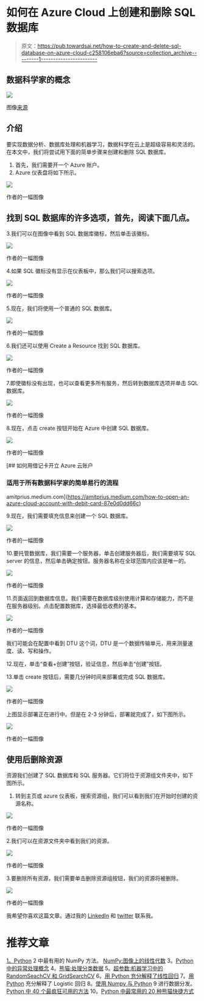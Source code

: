 # 如何在 Azure Cloud 上创建和删除 SQL 数据库

> 原文：<https://pub.towardsai.net/how-to-create-and-delete-sql-database-on-azure-cloud-c258106eba6?source=collection_archive---------1----------------------->

## 数据科学家的概念

![](img/4d9a0d657abe9af445dac249e6d73a41.png)

图像[来源](https://pdvtechnocrats.com/azure-cloud/cloud-microsoft-azure/)

## 介绍

要实现数据分析、数据库处理和机器学习，数据科学在云上是超级容易和灵活的。在本文中，我们将尝试用下面的简单步骤来创建和删除 SQL 数据库。

1.  首先，我们需要开一个 Azure 账户。
2.  Azure 仪表盘将如下所示。

![](img/a132152aa08ddb391a1277ad4f916053.png)

作者的一幅图像

## 找到 SQL 数据库的许多选项，首先，阅读下面几点。

3.我们可以在图像中看到 SQL 数据库徽标，然后单击该徽标。

![](img/606e74c1fa1366e6cf1928622f7e327a.png)

作者的一幅图像

4.如果 SQL 徽标没有显示在仪表板中，那么我们可以搜索选项。

![](img/41e0483560d09758ebf33c2f11e924c8.png)

作者的一幅图像

5.现在，我们将使用一个普通的 SQL 数据库。

![](img/66e4c0528461898387fc917408eb66cc.png)

作者的一幅图像

6.我们还可以使用 Create a Resource 找到 SQL 数据库。

![](img/60107b6b36c9b664a6993116d9356dbd.png)

作者的一幅图像

7.即使徽标没有出现，也可以查看更多所有服务，然后转到数据库选项并单击 SQL 数据库。

![](img/dc34b91f2493060fcd7ca86698dc38b0.png)

作者的一幅图像

8.现在，点击 create 按钮开始在 Azure 中创建 SQL 数据库。

![](img/c113f9283dca5e8c2da96750ea6561fd.png)

作者的一幅图像

[](https://amitprius.medium.com/how-to-open-an-azure-cloud-account-with-debit-card-87e0d0dd66c) [## 如何用借记卡开立 Azure 云账户

### 适用于所有数据科学家的简单易行的流程

amitprius.medium.com](https://amitprius.medium.com/how-to-open-an-azure-cloud-account-with-debit-card-87e0d0dd66c) 

9.现在，我们需要填充信息来创建一个 SQL 数据库。

![](img/b945493304f746fb2e4f42a86551c0d9.png)

作者的一幅图像

10.要托管数据库，我们需要一个服务器，单击创建服务器后，我们需要填写 SQL server 的信息，然后单击确定按钮。服务器名称在全球范围内应该是唯一的。

![](img/4abcc71db56ef8dd7f03227b550bac54.png)

作者的一幅图像

11.页面返回到数据库信息。我们需要在数据库级别使用计算和存储能力，而不是在服务器级别。点击配置数据库，选择最低收费的基本。

![](img/447b1e00eed0364828a4898e3dc967ad.png)

作者的一幅图像

我们可能会在配置中看到 DTU 这个词，DTU 是一个数据传输单元，用来测量速度、读、写和操作。

12.现在，单击“查看+创建”按钮，验证信息，然后单击“创建”按钮。

13.单击 create 按钮后，需要几分钟时间来部署或完成 SQL 数据库。

![](img/b09a2d6ba3f6dfcce2b09e608f1f097a.png)

作者的一幅图像

上图显示部署正在进行中。但是在 2-3 分钟后，部署就完成了，如下图所示。

![](img/3e89bc30dcf5c2ec34e2fd5a7b827bba.png)

作者的一幅图像

## 使用后删除资源

资源我们创建了 SQL 数据库和 SQL 服务器。它们将位于资源组文件夹中，如下图所示。

1.  转到主页或 azure 仪表板，搜索资源组，我们可以看到我们在开始时创建的资源名称。

![](img/ef20bd14ec018a9d3bedc3989e319867.png)

作者的一幅图像

2.我们可以在资源文件夹中看到我们的资源。

![](img/02148f3459d132af6c130ca1c1bc2f5d.png)

作者的一幅图像

3.要删除所有资源，我们需要单击删除资源组按钮，我们的资源将被删除。

![](img/715072c0ccf46ceecbdfd881a302d997.png)

作者的一幅图像

我希望你喜欢这篇文章。通过我的 [LinkedIn](https://www.linkedin.com/in/data-scientist-95040a1ab/) 和 [twitter](https://twitter.com/amitprius) 联系我。

# 推荐文章

[1。Python](/15-most-usable-numpy-methods-with-python-4d20eb93e149?sk=911d2bebf042b148be8f366b907af158)
2 中最有用的 NumPy 方法。 [NumPy:图像上的线性代数](/numpy-linear-algebra-on-images-ed3180978cdb?source=friends_link&sk=d9afa4a1206971f9b1f64862f6291ac0)
3。[Python 中的异常处理概念](/exception-handling-concepts-in-python-4d5116decac3?source=friends_link&sk=a0ed49d9fdeaa67925eac34ecb55ea30)
4。[熊猫:处理分类数据](/pandas-dealing-with-categorical-data-7547305582ff?source=friends_link&sk=11c6809f6623dd4f6dd74d43727297cf)
5。[超参数:机器学习中的 RandomSeachCV 和 GridSearchCV](/hyper-parameters-randomseachcv-and-gridsearchcv-in-machine-learning-b7d091cf56f4?source=friends_link&sk=cab337083fb09601114a6e466ec59689)
6。[用 Python 充分解释了线性回归](https://medium.com/towards-artificial-intelligence/fully-explained-linear-regression-with-python-fe2b313f32f3?source=friends_link&sk=53c91a2a51347ec2d93f8222c0e06402)
7。[用 Python](https://medium.com/towards-artificial-intelligence/fully-explained-logistic-regression-with-python-f4a16413ddcd?source=friends_link&sk=528181f15a44e48ea38fdd9579241a78)
充分解释了 Logistic 回归 8。[使用 Numpy 与 Python](/data-distribution-using-numpy-with-python-3b64aae6f9d6?source=friends_link&sk=809e75802cbd25ddceb5f0f6496c9803)
9 进行数据分发。[Python 中 40 个最疯狂可用的方法](https://medium.com/pythoneers/40-most-insanely-usable-methods-in-python-a983c78f5bfd?sk=07df9058ea3e8c2fce4318a73cd8fce9)
10。[Python 中最常用的 20 种熊猫快捷方式](https://medium.com/pythoneers/20-most-usable-pandas-shortcut-methods-in-python-c9bc065ce11e?sk=1faf673d0cdfb46234975cbdeed12beb)